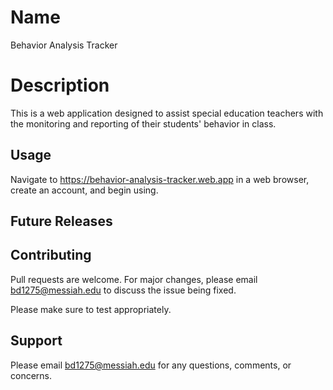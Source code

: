 # Name
  Behavior Analysis Tracker

# Description
 This is a web application designed to assist special education teachers with the monitoring and reporting of their students' behavior in class.

## Usage

Navigate to https://behavior-analysis-tracker.web.app in a web browser, create an account, and begin using.


## Future Releases

## Contributing
Pull requests are welcome. For major changes, please email bd1275@messiah.edu to discuss the issue being fixed.

Please make sure to test appropriately.


## Support
Please email bd1275@messiah.edu for any questions, comments, or concerns.


